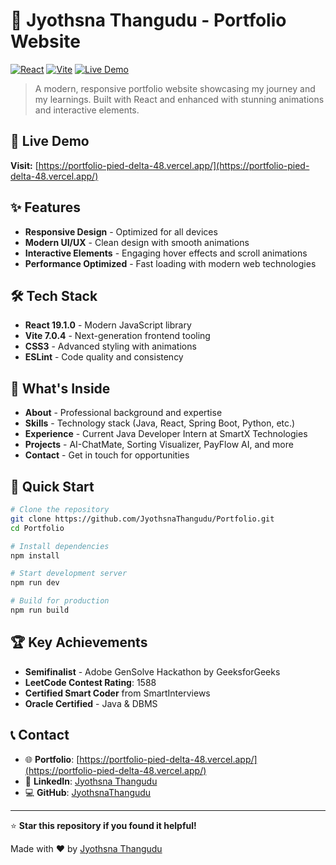 # 🌟 Jyothsna Thangudu - Portfolio Website

[![React](https://img.shields.io/badge/React-19+-blue.svg)](https://reactjs.org/)
[![Vite](https://img.shields.io/badge/Vite-7.0+-purple.svg)](https://vitejs.dev/)
[![Live Demo](https://img.shields.io/badge/Live-Demo-green.svg)](https://portfolio-pied-delta-48.vercel.app/)

> A modern, responsive portfolio website showcasing my journey and my learnings. Built with React and enhanced with stunning animations and interactive elements.

## 🚀 Live Demo
**Visit:** [https://portfolio-pied-delta-48.vercel.app/](https://portfolio-pied-delta-48.vercel.app/)

## ✨ Features
- **Responsive Design** - Optimized for all devices
- **Modern UI/UX** - Clean design with smooth animations
- **Interactive Elements** - Engaging hover effects and scroll animations
- **Performance Optimized** - Fast loading with modern web technologies

## 🛠️ Tech Stack
- **React 19.1.0** - Modern JavaScript library
- **Vite 7.0.4** - Next-generation frontend tooling
- **CSS3** - Advanced styling with animations
- **ESLint** - Code quality and consistency

## 💼 What's Inside
- **About** - Professional background and expertise
- **Skills** - Technology stack (Java, React, Spring Boot, Python, etc.)
- **Experience** - Current Java Developer Intern at SmartX Technologies
- **Projects** - AI-ChatMate, Sorting Visualizer, PayFlow AI, and more
- **Contact** - Get in touch for opportunities

## 🚀 Quick Start

```bash
# Clone the repository
git clone https://github.com/JyothsnaThangudu/Portfolio.git
cd Portfolio

# Install dependencies
npm install

# Start development server
npm run dev

# Build for production
npm run build
```

## 🏆 Key Achievements
- **Semifinalist** - Adobe GenSolve Hackathon by GeeksforGeeks
- **LeetCode Contest Rating**: 1588
- **Certified Smart Coder** from SmartInterviews
- **Oracle Certified** - Java & DBMS

## 📞 Contact
- 🌐 **Portfolio**: [https://portfolio-pied-delta-48.vercel.app/](https://portfolio-pied-delta-48.vercel.app/)
- 💼 **LinkedIn**: [Jyothsna Thangudu](https://www.linkedin.com/in/jyothsna-thangudu-972135257/)
- 💻 **GitHub**: [JyothsnaThangudu](https://github.com/JyothsnaThangudu)

---
⭐ **Star this repository if you found it helpful!**

Made with ❤️ by [Jyothsna Thangudu](https://github.com/JyothsnaThangudu)

